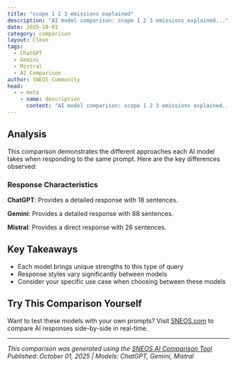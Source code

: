 ```yaml
---
title: "scope 1 2 3 emissions explained"
description: "AI model comparison: scope 1 2 3 emissions explained..."
date: 2025-10-01
category: comparison
layout: Clean
tags:
  - ChatGPT
  - Gemini
  - Mistral
  - AI Comparison
author: SNEOS Community
head:
  - - meta
    - name: description
      content: "AI model comparison: scope 1 2 3 emissions explained..."
---
```


<ChatComparison
  title="scope 1 2 3 emissions explained"
  prompt="scope 1 2 3 emissions explained"
  :responses='{"ChatGPT": "Certainly! Here\u2019s an explanation of Scope 1, 2, and 3 emissions, which are categories used to classify greenhouse gas (GHG) emissions associated with a company or organization\u0027s activities:\n\n### Scope 1 Emissions (Direct Emissions)\n- **Definition:** These are direct GHG emissions from sources that are owned or controlled by the company.\n- **Examples:**\n - Emissions from fuel combustion in company-owned vehicles or boilers.\n - Emissions from manufacturing processes.\n - Fugitive emissions from equipment leaks (e.g., refrigerants, methane leaks).\n\n### Scope 2 Emissions (Indirect Emissions from Purchased Energy)\n- **Definition:** These are indirect emissions from the generation of purchased electricity, steam, heating, and cooling consumed by the company.\n- **Examples:**\n - Emissions produced by the power plants that generate the electricity a company uses.\n - Emissions from district heating or cooling systems.\n\n### Scope 3 Emissions (Other Indirect Emissions)\n- **Definition:** These include all other indirect emissions that occur in the value chain of the reporting company, both upstream and downstream.\n- **Examples:**\n - Emissions from the production of purchased goods and services.\n - Employee business travel and commuting.\n - Waste disposal and treatment.\n - Transportation and distribution of products.\n - Use of sold products.\n - Investments.\n\n### Summary:\n| Scope | Emissions Type | Source Examples |\n|--------|--------------------------------|------------------------------------------|\n| 1 | Direct emissions | On-site fuel combustion, company vehicles |\n| 2 | Indirect emissions (energy) | Purchased electricity, heating, cooling |\n| 3 | Other indirect emissions | Supply chain, product use, waste, travel |\n\nThese categorizations help organizations measure, manage, and reduce their overall carbon footprint comprehensively.", "Gemini": "Let\u0027s break down Scope 1, 2, and 3 emissions, the three categories companies use to categorize and report their greenhouse gas (GHG) emissions. Understanding these scopes is crucial for comprehending a company\u0027s carbon footprint and its efforts toward sustainability.\n\n**In Simple Terms:**\n\n* **Scope 1: Direct Emissions:** Emissions from sources *owned or controlled* by the reporting company. Think of things like burning fuel in company vehicles or boilers.\n* **Scope 2: Indirect Emissions (Electricity):** Emissions associated with the *generation of electricity, steam, heat, and cooling* purchased by the reporting company. This is the emissions created by the power plant to provide energy to your office.\n* **Scope 3: All Other Indirect Emissions:** This is *everything else* \u2013 all other emissions that result from the company\u0027s activities but occur from sources not owned or controlled by the company. This covers a massive range, from your suppliers producing raw materials to your customers using your products.\n\n**A More Detailed Explanation:**\n\n**1. Scope 1: Direct Emissions**\n\n* **Definition:** Greenhouse gas (GHG) emissions that occur from sources that are *owned or controlled* by the reporting company.\n* **Examples:**\n * **Combustion:** Burning fuel (natural gas, oil, gasoline, etc.) in boilers, furnaces, vehicles (company-owned fleet), and other equipment.\n * **Process Emissions:** Emissions released during industrial processes, such as cement production, chemical manufacturing, or waste processing. For example, the CO2 released directly from the limestone during cement manufacturing is Scope 1.\n * **Fugitive Emissions:** Unintentional releases of GHGs, such as methane leaks from natural gas pipelines or refrigerant leaks from air conditioning systems.\n * **On-site Waste Incineration:** Emissions from burning waste at the company\u0027s facilities.\n\n* **Key Characteristics:**\n * Directly attributable to the company\u0027s operations.\n * Relatively easier to measure and control compared to Scope 3.\n * Examples: emissions from a company owned delivery truck, emissions from factory-owned power generator.\n\n**2. Scope 2: Indirect Emissions (Electricity, Heat, and Cooling)**\n\n* **Definition:** GHG emissions associated with the *generation of purchased electricity, steam, heat, and cooling* consumed by the reporting company.\n* **Examples:**\n * **Electricity:** Emissions from power plants that generate the electricity used in the company\u0027s offices, factories, data centers, and other facilities. Even if you have \u0022green\u0022 energy contracts, you should still report these emissions.\n * **Steam, Heat, and Cooling:** Emissions from facilities that produce steam, heat, or cooling that the company purchases for its operations. This could be district heating/cooling systems.\n\n* **Key Characteristics:**\n * Indirect, as the emissions occur at the power plant or heating/cooling facility, not at the company\u0027s site.\n * Becoming easier to track and reduce due to the growth of renewable energy and emissions tracking tools.\n * Location-based vs. Market-based accounting is important to understand (see below).\n * Examples: emissions from a power plant that is supplying your office\u0027s electricity.\n\n**3. Scope 3: Other Indirect Emissions**\n\n* **Definition:** All other indirect GHG emissions (not included in Scope 2) that occur in the *value chain* of the reporting company, both upstream and downstream.\n* **Examples:** This is a very broad category and can include:\n * **Upstream Emissions:**\n * **Purchased Goods and Services:** Emissions from the production of raw materials, components, and services that the company buys. (e.g., emissions from the production of steel used in a car manufactured by your company)\n * **Capital Goods:** Emissions from the manufacturing of machinery and equipment used by the company.\n * **Fuel- and Energy-Related Activities (not included in Scope 1 or 2):** Emissions from the extraction, production, and transportation of fuels and energy used by the company.\n * **Transportation and Distribution (upstream):** Emissions from transporting materials and products to the company\u0027s facilities.\n * **Waste Generated in Operations:** Emissions from the treatment and disposal of waste generated by the company\u0027s operations.\n * **Business Travel:** Emissions from air travel, train travel, and car rentals for business purposes.\n * **Employee Commuting:** Emissions from employees traveling to and from work.\n * **Leased Assets (upstream):** Emissions from assets leased by the company.\n * **Downstream Emissions:**\n * **Transportation and Distribution (downstream):** Emissions from transporting products to customers.\n * **Processing of Sold Products:** Emissions from the processing of the company\u0027s products by third parties (e.g., processing agricultural goods).\n * **Use of Sold Products:** Emissions from the use of the company\u0027s products by consumers (e.g., emissions from burning gasoline in a car). This can be very substantial for some companies.\n * **End-of-Life Treatment of Sold Products:** Emissions from the disposal or recycling of the company\u0027s products.\n * **Franchises:** Emissions from franchised operations.\n * **Investments:** Emissions associated with the company\u0027s investments.\n * **Leased Assets (downstream):** Emissions from assets leased by the company to others.\n\n* **Key Characteristics:**\n * The broadest and often the largest category of emissions for most companies.\n * The most challenging to measure and control, as it involves emissions outside the company\u0027s direct operations.\n * Requires collaboration with suppliers, customers, and other stakeholders.\n * Can have a significant impact on a company\u0027s overall carbon footprint.\n * **Reporting is optional, but increasingly expected and desired by investors and customers.**\n\n**Why are these Scopes Important?**\n\n* **Comprehensive Carbon Footprint:** Provides a complete picture of a company\u0027s GHG emissions, allowing for better understanding of its environmental impact.\n* **Target Setting and Reduction:** Helps companies identify the largest sources of emissions and set targeted reduction goals.\n* **Transparency and Reporting:** Enables companies to transparently report their emissions to stakeholders (investors, customers, regulators).\n* **Supply Chain Engagement:** Encourages companies to engage with their suppliers and customers to reduce emissions throughout the value chain.\n* **Risk Management:** Helps companies identify and manage climate-related risks, such as supply chain disruptions and regulatory changes.\n* **Benchmarking:** Allows companies to compare their emissions performance with peers and identify opportunities for improvement.\n\n**Location-Based vs. Market-Based Scope 2 Accounting**\n\nThis is particularly important for Scope 2 emissions (electricity). There are two methods for calculating Scope 2 emissions:\n\n* **Location-Based:** This method uses average emission factors for the grid region where the electricity consumption occurs. It reflects the average emissions intensity of the electricity grid. It\u0027s simpler to calculate but may not accurately reflect the company\u0027s efforts to procure renewable energy.\n* **Market-Based:** This method uses emission factors from the specific electricity providers the company contracts with, especially for renewable energy purchases (e.g., Renewable Energy Certificates - RECs). It reflects the emissions intensity of the electricity the company *specifically chose* to purchase. More accurate, but requires good data tracking.\n\n**In practice, most companies are encouraged to report *both* location-based and market-based Scope 2 emissions.**\n\n**Challenges and Considerations:**\n\n* **Data Availability:** Gathering accurate data for Scope 3 emissions can be challenging, especially for complex supply chains.\n* **Calculation Methodologies:** There are various methodologies for calculating emissions, and it\u0027s important to use a consistent and transparent approach.\n* **Double Counting:** It\u0027s crucial to avoid double counting emissions within the value chain.\n* **Materiality:** Companies should focus on the most material sources of emissions (i.e., those that contribute the most to their carbon footprint).\n* **Scope Creep:** The scope of Scope 3 emissions can be vast, so it\u0027s important to prioritize and focus on the most relevant categories.\n\n**In Summary:**\n\nScope 1, 2, and 3 emissions provide a framework for companies to understand, measure, and reduce their greenhouse gas emissions. While Scope 1 and 2 are relatively straightforward, Scope 3 presents the biggest challenge and opportunity for reducing overall carbon footprint. Companies that embrace these scopes and work to reduce their emissions are better positioned to thrive in a low-carbon economy. They demonstrate environmental responsibility, attract investors, and build stronger relationships with customers and other stakeholders.\n", "Mistral": "Scope 1, 2, and 3 emissions are categories of greenhouse gases (GHG) defined by the Greenhouse Gas Protocol (GHG Protocol), the most widely used international accounting tool for government and business leaders to understand, quantify, and manage greenhouse gas emissions. Here\u0027s what each scope entails:\n\n1. **Scope 1: Direct Emissions**\n - These are emissions that occur from sources that are owned or controlled by the company.\n - Examples include:\n - Emissions from combustion in owned or controlled boilers, furnaces, vehicles, etc.\n - Emissions from chemical production in owned or controlled process equipment.\n - Fugitive emissions (leaks) from owned or controlled equipment.\n\n2. **Scope 2: Indirect Emissions (from electricity, steam, heat, or cooling)**\n - These are emissions released into the atmosphere that are associated with the generation of purchased electricity, steam, heat, or cooling.\n - Examples include:\n - Emissions from power plants that generate the electricity a company purchases and uses.\n - Emissions from the production of steam, heat, or cooling that is purchased and used by the company.\n\n3. **Scope 3: Other Indirect Emissions**\n - These are emissions that are a consequence of the activities of the company, but occur from sources not owned or controlled by the company.\n - Scope 3 emissions include all sources not within a company\u2019s scope 1 and 2 boundary.\n - Examples include:\n - Emissions from the extraction and production of purchased materials, fuels, and services.\n - Emissions from the transportation of purchased fuels and materials.\n - Emissions from the disposal and treatment of waste generated by the company.\n - Emissions from the use of sold products and services.\n - Emissions from the end-of-life treatment of sold products.\n - Emissions from contracted assets.\n - Emissions from leased assets.\n - Emissions from employee commuting.\n - Emissions from business travel.\n\nUnderstanding and quantifying these emissions is crucial for companies to set reduction targets, track their progress, and contribute to global efforts to mitigate climate change.\n\nHere\u0027s a simple way to remember:\n- Scope 1: Directly from the company.\n- Scope 2: From the generation of purchased energy.\n- Scope 3: Everything else indirectly related to the company\u0027s activities."}' 
  published-date="15:40"
/>

## Analysis

This comparison demonstrates the different approaches each AI model takes when responding to the same prompt. Here are the key differences observed:

### Response Characteristics

**ChatGPT**: Provides a detailed response with 18 sentences. 

**Gemini**: Provides a detailed response with 88 sentences. 

**Mistral**: Provides a direct response with 26 sentences. 

## Key Takeaways

- Each model brings unique strengths to this type of query
- Response styles vary significantly between models
- Consider your specific use case when choosing between these models

## Try This Comparison Yourself

Want to test these models with your own prompts? Visit [SNEOS.com](https://sneos.com) to compare AI responses side-by-side in real-time.

---

*This comparison was generated using the [SNEOS AI Comparison Tool](https://sneos.com)*
*Published: October 01, 2025 | Models: ChatGPT, Gemini, Mistral*

